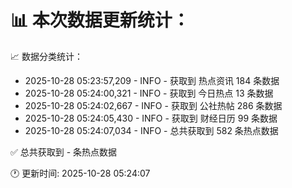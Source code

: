📊 本次数据更新统计：
==========================

📈 数据分类统计：
- 2025-10-28 05:23:57,209 - INFO - 获取到 热点资讯 184 条数据
- 2025-10-28 05:24:00,321 - INFO - 获取到 今日热点 13 条数据
- 2025-10-28 05:24:02,667 - INFO - 获取到 公社热帖 286 条数据
- 2025-10-28 05:24:05,430 - INFO - 获取到 财经日历 99 条数据
- 2025-10-28 05:24:07,034 - INFO - 总共获取到 582 条热点数据

✅ 总共获取到 - 条热点数据

🕐 更新时间: 2025-10-28 05:24:07
